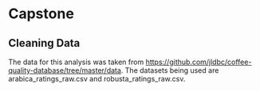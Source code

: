 # Capstone

## Cleaning Data
The data for this analysis was taken from https://github.com/jldbc/coffee-quality-database/tree/master/data. The datasets being used are arabica_ratings_raw.csv and robusta_ratings_raw.csv.